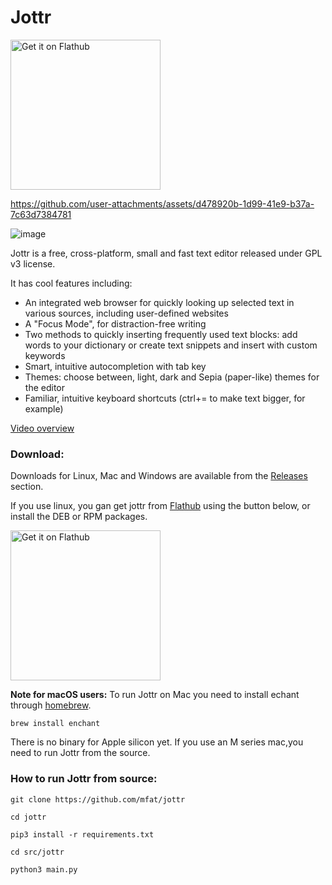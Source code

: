 
# Jottr

<a href='https://flathub.org/apps/io.github.mfat.jottr'>
    <img width='240' alt='Get it on Flathub' src='https://flathub.org/api/badge?locale=en'/>
  </a>


https://github.com/user-attachments/assets/d478920b-1d99-41e9-b37a-7c63d7384781





![image](https://github.com/user-attachments/assets/ee7b18fc-73cc-4f0b-a8bf-6508dd67defa)


 Jottr is a free, cross-platform, small and fast text editor released under GPL v3 license.

It has cool features including:

* An integrated web browser for quickly looking up selected text in various sources, including user-defined websites
* A "Focus Mode", for distraction-free writing
* Two methods to quickly inserting frequently used text blocks: add words to your dictionary or create text snippets and insert with custom keywords
* Smart, intuitive autocompletion with tab key
* Themes: choose between, light, dark and Sepia (paper-like) themes for the editor
* Familiar, intuitive keyboard shortcuts (ctrl+= to make text bigger, for example)

[Video overview](https://www.youtube.com/watch?v=P2nyr5V01SU)
      
### Download:    
Downloads for Linux, Mac and Windows are available from the [Releases](https://github.com/mfat/jottr/releases) section.

If you use linux, you gan get jottr from [Flathub](https://flathub.org/apps/io.github.mfat.jottr) using the button below, or install the DEB or RPM packages.

<a href='https://flathub.org/apps/io.github.mfat.jottr'>
    <img width='240' alt='Get it on Flathub' src='https://flathub.org/api/badge?locale=en'/></a>



**Note for macOS users:** 
To run Jottr on Mac you need to install  echant through [homebrew](https://brew.sh/). 

`brew install enchant`

There is no binary for Apple silicon yet. If you use an M series mac,you need to run Jottr from the source. 

### How to run Jottr from source:

`git clone https://github.com/mfat/jottr`

`cd jottr`

`pip3 install -r requirements.txt`

`cd src/jottr`

`python3 main.py`
